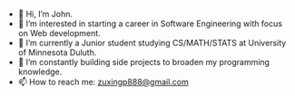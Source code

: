 - 👋 Hi, I’m John.
- 👀 I’m interested in starting a career in Software Engineering with focus on Web development. 
- 🌱 I’m currently a Junior student studying CS/MATH/STATS at University of Minnesota Duluth.
- 💞️ I’m constantly building side projects to broaden my programming knowledge. 
- 📫 How to reach me: zuxingp888@gmail.com
<!---
pan00033/pan00033 is a ✨ special ✨ repository because its `README.md` (this file) appears on your GitHub profile.
You can click the Preview link to take a look at your changes.
--->
